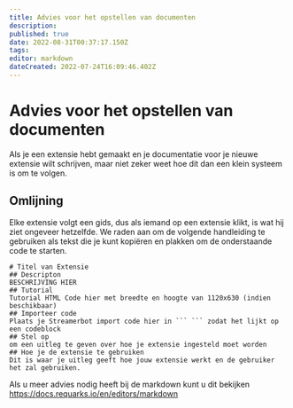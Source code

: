 ```yaml
---
title: Advies voor het opstellen van documenten
description: 
published: true
date: 2022-08-31T00:37:17.150Z
tags: 
editor: markdown
dateCreated: 2022-07-24T16:09:46.402Z
---
```


# Advies voor het opstellen van documenten
Als je een extensie hebt gemaakt en je documentatie voor je nieuwe extensie wilt schrijven, maar niet zeker weet hoe dit dan een klein systeem is om te volgen.

## Omlijning
Elke extensie volgt een gids, dus als iemand op een extensie klikt, is wat hij ziet ongeveer hetzelfde. We raden aan om de volgende handleiding te gebruiken als tekst die je kunt kopiëren en plakken om de onderstaande code te starten.
```
# Titel van Extensie
## Descripton
BESCHRIJVING HIER
## Tutorial
Tutorial HTML Code hier met breedte en hoogte van 1120x630 (indien beschikbaar)
## Importeer code
Plaats je Streamerbot import code hier in ``` ``` zodat het lijkt op een codeblock
## Stel op
om een uitleg te geven over hoe je extensie ingesteld moet worden
## Hoe je de extensie te gebruiken
Dit is waar je uitleg geeft hoe jouw extensie werkt en de gebruiker het zal gebruiken.
```
Als u meer advies nodig heeft bij de markdown kunt u dit bekijken https://docs.requarks.io/en/editors/markdown